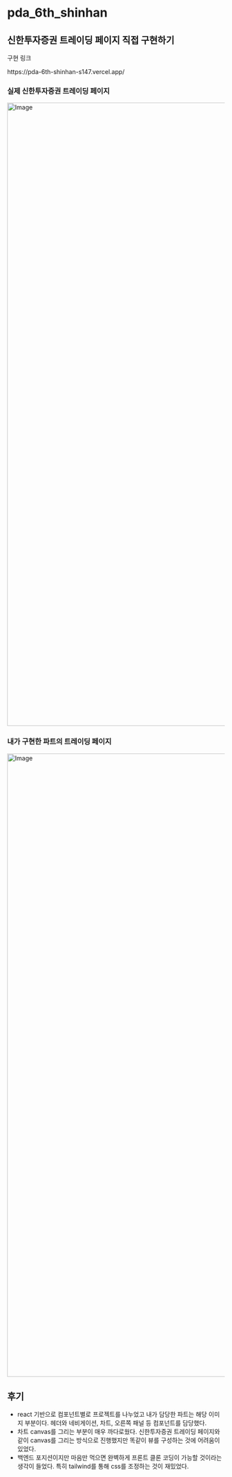 # pda_6th_shinhan

## 신한투자증권 트레이딩 페이지 직접 구현하기

<p>구현 링크</p>
https://pda-6th-shinhan-s147.vercel.app/

### 실제 신한투자증권 트레이딩 페이지
<img width="1440" alt="Image" src="https://github.com/user-attachments/assets/c7908530-2176-4e46-b401-8cc919d2f7ac" />


### 내가 구현한 파트의 트레이딩 페이지
<img width="1440" alt="Image" src="https://github.com/user-attachments/assets/51237b4d-4fe9-484a-be29-c222049ec43e" />

## 후기
* react 기반으로 컴포넌트별로 프로젝트를 나누었고 내가 담당한 파트는 해당 이미지 부분이다. 헤더와 네비게이션, 차트, 오른쪽 패널 등 컴포넌트를 담당했다.
* 차트 canvas를 그리는 부분이 매우 까다로웠다. 신한투자증권 트레이딩 페이지와 같이 canvas를 그리는 방식으로 진행했지만 똑같이 뷰를 구성하는 것에 어려움이 있었다.
* 백엔드 포지션이지만 마음만 먹으면 완벽하게 프론트 클론 코딩이 가능할 것이라는 생각이 들었다. 특히 tailwind를 통해 css를 조정하는 것이 재밌었다.
